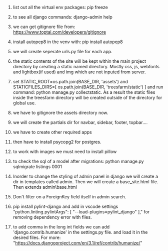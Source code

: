 1. list out all the virtual env packages: pip freeze

2. to see all django commands: django-admin help

3. we can get gitignore file from: https://www.toptal.com/developers/gitignore

4. install autopep8 in the venv with: pip install autopep8

5. we will create seperate urls.py file for each app.

6. the static contents of the site will be kept within the main project directory by creating a static named directory. Mostly css, js, webfonts and lightbox(if used) and img which are not inputed from server.

7. set STATIC_ROOT=os.path.join(BASE_DIR, 'assets') and STATICFILES_DIRS=[
    os.path.join(BASE_DIR, 'treesfarm/static')
] and run command: python manage.py collectstatic. As a result the static files inside the treesfarm directory will be created outside of the directory for global use. 

8. we have to gitignore the assets directory now. 
9. we will create the partials dir for navbar, sidebar, footer, topbar....
10. we have to create other required apps 
11. then have to install psycopg2 for postgres.
12. to work with images we must need to install pillow
13. to check the sql of a model after migrations: python manage.py sqlmigrate listings 0001
14. Inorder to change the styling of admin panel in django we will create a dir in templates called admin. Then we will create a base_site.html file. Then extends admin\base.html
15. Don't filter on a ForeignKey field itself in admin search.
16. pip install pylint-django and add in vscode settings "python.linting.pylintArgs": [
     "--load-plugins=pylint_django"
]," for removing dependency error with files. 

17. to add comma in the long int fields we can add 'django.contrib.humanize' in the settings.py file. and load it in the desired files. For more: "https://docs.djangoproject.com/en/3.1/ref/contrib/humanize/"